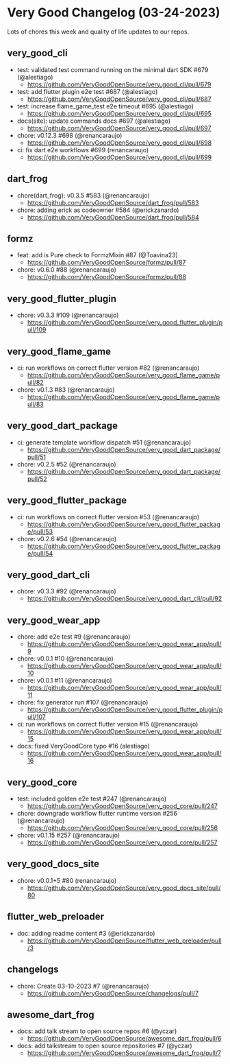 # Very Good Changelog (03-24-2023)

Lots of chores this week and quality of life updates to our repos.

## very_good_cli

- test: validated test command running on the minimal dart SDK #679 (@alestiago)
  - https://github.com/VeryGoodOpenSource/very_good_cli/pull/679
- test: add flutter plugin e2e test #687 (@alestiago)
  - https://github.com/VeryGoodOpenSource/very_good_cli/pull/687
- test: increase flame_game_test e2e timeout #695 (@alestiago)
  - https://github.com/VeryGoodOpenSource/very_good_cli/pull/695
- docs(site): update commands docs #697 (@alestiago)
  - https://github.com/VeryGoodOpenSource/very_good_cli/pull/697
- chore: v0.12.3 #698 (@renancaraujo)
  - https://github.com/VeryGoodOpenSource/very_good_cli/pull/698
- ci: fix dart e2e workflows #699 (renancaraujo)
  - https://github.com/VeryGoodOpenSource/very_good_cli/pull/699

## dart_frog

- chore(dart_frog): v0.3.5 #583 (@renancaraujo)
  - https://github.com/VeryGoodOpenSource/dart_frog/pull/583
- chore: adding erick as codeowner #584 (@erickzanardo)
  - https://github.com/VeryGoodOpenSource/dart_frog/pull/584

## formz

- feat: add is Pure check to FormzMixin #87 (@Toavina23)
  - https://github.com/VeryGoodOpenSource/formz/pull/87
- chore: v0.6.0 #88 (@renancaraujo)
  - https://github.com/VeryGoodOpenSource/formz/pull/88

## very_good_flutter_plugin

- chore: v0.3.3 #109 (@renancaraujo)
  - https://github.com/VeryGoodOpenSource/very_good_flutter_plugin/pull/109

## very_good_flame_game

- ci: run workflows on correct flutter version #82 (@renancaraujo)
  - https://github.com/VeryGoodOpenSource/very_good_flame_game/pull/82
- chore: v0.1.3 #83 (@renancaraujo)
  - https://github.com/VeryGoodOpenSource/very_good_flame_game/pull/83

## very_good_dart_package

- ci: generate template workflow dispatch #51 (@renancaraujo)
  - https://github.com/VeryGoodOpenSource/very_good_dart_package/pull/51
- chore: v0.2.5 #52 (@renancaraujo)
  - https://github.com/VeryGoodOpenSource/very_good_dart_package/pull/52

## very_good_flutter_package

- ci: run workflows on correct flutter version #53 (@renancaraujo)
  - https://github.com/VeryGoodOpenSource/very_good_flutter_package/pull/53
- chore: v0.2.6 #54 (@renancaraujo)
  - https://github.com/VeryGoodOpenSource/very_good_flutter_package/pull/54

## very_good_dart_cli

- chore: v0.3.3 #92 (@renancaraujo)
  - https://github.com/VeryGoodOpenSource/very_good_dart_cli/pull/92

## very_good_wear_app

- chore: add e2e test #9 (@renancaraujo)
  - https://github.com/VeryGoodOpenSource/very_good_wear_app/pull/9
- chore: v0.0.1 #10 (@renancaraujo)
  - https://github.com/VeryGoodOpenSource/very_good_wear_app/pull/10
- chore: v0.0.1 #11 (@renancaraujo)
  - https://github.com/VeryGoodOpenSource/very_good_wear_app/pull/11
- chore: fix generator run #107 (@renancaraujo)
  - https://github.com/VeryGoodOpenSource/very_good_flutter_plugin/pull/107
- ci: run workflows on correct flutter version #15 (@renancaraujo)
  - https://github.com/VeryGoodOpenSource/very_good_wear_app/pull/15
- docs: fixed VeryGoodCore typo #16 (alestiago)
  - https://github.com/VeryGoodOpenSource/very_good_wear_app/pull/16

## very_good_core

- test: included golden e2e test #247 (@renancaraujo)
  - https://github.com/VeryGoodOpenSource/very_good_core/pull/247
- chore: downgrade workflow flutter runtime version #256 (@renancaraujo)
  - https://github.com/VeryGoodOpenSource/very_good_core/pull/256
- chore: v0.1.15 #257 (@renancaraujo)
  - https://github.com/VeryGoodOpenSource/very_good_core/pull/257

## very_good_docs_site

- chore: v0.0.1+5 #80 (renancaraujo)
  - https://github.com/VeryGoodOpenSource/very_good_docs_site/pull/80

## flutter_web_preloader

- doc: adding readme content #3 (@erickzanardo)
  - https://github.com/VeryGoodOpenSource/flutter_web_preloader/pull/3

## changelogs

- chore: Create 03-10-2023 #7 (@renancaraujo)
  - https://github.com/VeryGoodOpenSource/changelogs/pull/7

## awesome_dart_frog

- docs: add talk stream to open source repos #6 (@yczar)
  - https://github.com/VeryGoodOpenSource/awesome_dart_frog/pull/6
- docs: add talkstream to open source repositories #7 (@yczar)
  - https://github.com/VeryGoodOpenSource/awesome_dart_frog/pull/7
